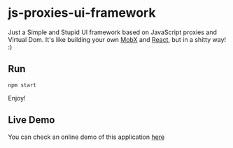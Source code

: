 # js-proxies-ui-framework
Just a Simple and Stupid UI framework based on JavaScript proxies and Virtual Dom. It's like building your own [MobX](https://mobxjs.github.io/mobx/) and [React](https://facebook.github.io/react/), but in a shitty way! :)

## Run

    npm start
    
Enjoy!

## Live Demo

You can check an online demo of this application [here](https://francesco-strazzullo.github.io/js-proxies-ui-framework)